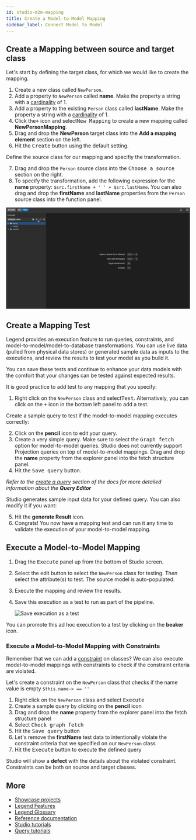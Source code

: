 ```yaml
---
id: studio-m2m-mapping
title: Create a Model-to-Model Mapping
sidebar_label: Connect Model to Model
---
```


## Create a Mapping between source and target class

Let's start by defining the target class, for which we would like to create the mapping.

1. Create a new class called `NewPerson`.
2. Add a property to `NewPerson` called **name**. Make the property a string with a [cardinality](../reference/legend-language.md#class) of 1.
3. Add a property to the existing `Person` class called **lastName**. Make the property a string with a [cardinality](../reference/legend-language.md#class) of 1.
4. Click the<kbd>+</kbd> icon and select<kbd>New Mapping</kbd> to create a new mapping called **NewPersonMapping**.
5. Drag and drop the **NewPerson** target class into the **Add a mapping element** section on the left.
6. Hit the <kbd>Create</kbd> button using the default setting.

Define the source class for our mapping and specifiy the transformation.

7. Drag and drop the `Person` source class into the <kbd>Choose a source</kbd> section on the right.
8. To specify the transformation, add the following expression for the **name** property: `$src.firstName + ' ' + $src.lastName`. You can also drag and drop the **firstName** and **lastName** properties from the `Person` source class into the function panel.

![Create model-to-model](../assets/create-M2M.gif)

## Create a Mapping Test

Legend provides an execution feature to run queries, constraints, and model-to-model/model-to-database transformations. You can use live data (pulled from physical data stores) or generated sample data as inputs to the executions, and review the results to test your model as you build it.

You can save these tests and continue to enhance your data models with the comfort that your changes can be tested against expected results.

It is good practice to add test to any mapping that you specify:

1. Right click on the `NewPerson` class and select<kbd>Test</kbd>. Alternatively, you can click on the <kbd>+</kbd> icon in the bottom left panel to add a test.

Create a sample query to test if the model-to-model mapping executes correctly:

2. Click on the **pencil** icon to edit your query.
3. Create a very simple query. Make sure to select the <kbd>Graph fetch</kbd> option for model-to-model queries. Studio does not currently support Projection queries on top of model-to-model mappings. Drag and drop the **name** property from the explorer panel into the fetch structure panel.
4. Hit the <kbd>Save query</kbd> button.

_Refer to the [create a query](../tutorials/query-builder.md/#create-a-query) section of the docs for more detailed information about the **Query Editor**_

Studio generates sample input data for your defined query. You can also modify it if you want:

5. Hit the **generate Result** icon.
6. Congrats! You now have a mapping test and can run it any time to validate the execution of your model-to-model mapping.

## Execute a Model-to-Model Mapping

1. Drag the <kbd>Execute</kbd> panel up from the bottom of Studio screen.

2. Select the edit button to select the `NewPerson` class for testing. Then select the attribute(s) to test. The source model is auto-populated.

3. Execute the mapping and review the results.

4. Save this execution as a test to run as part of the pipeline.

   ![Save execution as a test](../assets/execution.gif)

You can promote this ad hoc execution to a test by clicking on the **beaker** icon.

### Execute a Model-to-Model Mapping with Constraints

Remember that we can add a [constraint](../tutorials/studio-tutorial/#constraint-1) on classes? We can also execute model-to-model mappings with constraints to check if the constraint criteria are violated.

Let's create a constraint on the `NewPerson` class that checks if the name value is empty `$this.name-> == ''`

1. Right click on the `NewPerson` class and select <kbd>Execute</kbd>
2. Create a sample query by clicking on the **pencil** icon
3. Drag and drop the **name** property from the explorer panel into the fetch structure panel
4. Select <kbd>Check graph fetch</kbd>
5. Hit the <kbd>Save query</kbd> button
6. Let's remove the **firstName** test data to intentionally violate the constraint criteria that we specified on our `NewPerson` class
7. Hit the <kbd>Execute</kbd> button to execute the defined query

Studio will show a **defect** with the details about the violated constraint. Constraints can be both on source and target classes.

## More
- [Showcase projects](../showcases/showcase-projects.md)
- [Legend Features](../overview/legend-features.md)
- [Legend Glossary](../overview/legend-glossary.md)
- [Reference documentation](../reference/legend-language.md)
- [Studio tutorials](../tutorials/studio-workspace.md)
- [Query tutorials](../tutorials/query-builder.md)